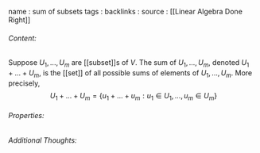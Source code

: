 name : sum of subsets
tags : 
backlinks : 
source : [[Linear Algebra Done Right]]

###### Content:
Suppose $U_1,...,U_m$ are [[subset]]s of $V$. The sum of $U_1,...,U_m$, denoted $U_1+...+U_m$, is the [[set]] of all possible sums of elements of $U_1,...,U_m$. More precisely, $$U_1+...+U_m = \{u_1+...+u_m : u_1 \in U_1,...,u_m \in U_m\}$$

###### Properties:

###### Additional Thoughts:
